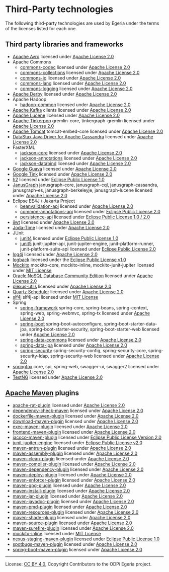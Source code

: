 <!-- SPDX-License-Identifier: CC-BY-4.0 -->
<!-- Copyright Contributors to the ODPi Egeria project. -->

# Third-Party technologies

The following third-party technologies are used by Egeria under the terms of the licenses listed
for each one.

## Third party libraries and frameworks

- [Apache Avro](https://github.com/apache/avro) licensed under [Apache License 2.0](https://github.com/apache/avro/blob/master/LICENSE.txt)
- Apache Commons
    - [commons-codec](https://github.com/apache/commons-codec) licensed under [Apache License 2.0](https://github.com/apache/commons-codec/blob/master/LICENSE.txt)
    - [commons-collections](https://github.com/apache/commons-collections) licensed under [Apache License 2.0](https://github.com/apache/commons-collections/blob/master/LICENSE.txt)
    - [commons-io](https://github.com/apache/commons-io) licensed under [Apache License 2.0](https://github.com/apache/commons-io/blob/master/LICENSE.txt)
    - [commons-lang](https://github.com/apache/commons-lang) licensed under [Apache License 2.0](https://github.com/apache/commons-lang/blob/master/LICENSE.txt)
    - [commons-logging](https://github.com/apache/commons-logging) licensed under [Apache License 2.0](https://github.com/apache/commons-logging/blob/master/LICENSE.txt)
- [Apache Derby](https://github.com/apache/derby) licensed under [Apache License 2.0](https://github.com/apache/derby/blob/trunk/LICENSE)
- Apache Hadoop
    - [hadoop-common](https://github.com/apache/hadoop-common) licensed under [Apache License 2.0](https://search.maven.org/artifact/org.apache.hadoop/hadoop-common/3.2.1/jar)
- [Apache Kafka](https://github.com/apache/kafka) clients licensed under [Apache License 2.0](https://github.com/apache/kafka/blob/trunk/LICENSE)
- [Apache Lucene](https://github.com/apache/lucene-solr) licensed under [Apache License 2.0](https://search.maven.org/artifact/org.apache.lucene/lucene-analyzers-common/8.2.0/jar)
- [Apache Tinkerpop](https://github.com/apache/tinkerpop) gremlin-core, tinkergraph-gremlin licensed under [Apache License 2.0](https://github.com/apache/tinkerpop/blob/master/LICENSE)
- [Apache Tomcat](https://github.com/apache/tomcat) tomcat-embed-core licensed under [Apache License 2.0](https://github.com/apache/tomcat/blob/master/LICENSE)
- [DataStax Java Driver for Apache Cassandra](https://github.com/datastax/java-driver) licensed under [Apache License 2.0](https://github.com/datastax/java-driver/blob/4.x/LICENSE)
- FasterXML
    - [jackson-core](https://github.com/FasterXML/jackson-core) licensed under [Apache License 2.0](https://github.com/FasterXML/jackson-core/blob/master/LICENSE)
    - [jackson-annotations](https://github.com/FasterXML/jackson-annotations) licensed under [Apache License 2.0](https://github.com/FasterXML/jackson-annotations/blob/master/LICENSE)
    - [jackson-databind](https://github.com/FasterXML/jackson-databind) licensed under [Apache License 2.0](https://github.com/FasterXML/jackson-databind/blob/master/LICENSE)
- [Google Guava](https://github.com/google/guava) licensed under [Apache License 2.0](https://github.com/google/guava/blob/master/COPYING)
- [Google Tink](https://github.com/google/tink) licensed under [Apache License 2.0](https://github.com/google/tink/blob/master/LICENSE)
- [h2](https://h2database.com) licensed under [Eclipse Public License 1.0](https://h2database.com/html/license.html)
- [JanusGraph](https://github.com/JanusGraph/janusgraph) janusgraph-core, janusgraph-cql, janusgraph-cassandra, janusgraph-es, janusgraph-berkeleyje, janusgraph-lucene licensed under [Apache License 2.0](https://github.com/JanusGraph/janusgraph/blob/master/LICENSE.txt)  
 - Eclipse EE4J / Jakarta Project
    - [beanvalidation-api](https://github.com/eclipse-ee4j/beanvalidation-api) licensed under [Apache License 2.0](https://github.com/eclipse-ee4j/beanvalidation-api/blob/master/license.txt)
    - [common-annotations-api](https://github.com/eclipse-ee4j/common-annotations-api) licensed under [Eclipse Public License 2.0](https://github.com/eclipse-ee4j/common-annotations-api/blob/master/LICENSE.md)
    - [persistence-api](https://github.com/eclipse-ee4j/jpa-api) licensed under [Eclipse Public License 1.0 / 2.0](https://github.com/eclipse-ee4j/jpa-api/blob/master/LICENSE.md)
- [jjwt](https://github.com/jwtk/jjwt) licensed under [Apache License 2.0](https://github.com/jwtk/jjwt/blob/master/LICENSE)
- [Joda-Time](https://github.com/JodaOrg/joda-time) licensed under [Apache License 2.0](https://github.com/JodaOrg/joda-time/blob/master/LICENSE.txt)
- JUnit
    - [junit4](https://github.com/junit-team/junit4) licensed under [Eclipse Public License 1.0](https://github.com/junit-team/junit4/blob/main/LICENSE-junit.txt)
    - [junit5](https://github.com/junit-team/junit5) junit-jupiter-api, junit-jupiter-engine, junit-platform-runner, junit-platform-suite-api licensed under [Eclipse Public License 2.0](https://github.com/junit-team/junit5/blob/main/LICENSE.md)
- [log4j](https://github.com/apache/log4j) licensed under [Apache License 2.0](https://github.com/apache/log4j/blob/trunk/LICENSE)
- [logback](https://github.com/qos-ch/logback) licensed under the [Eclipse Public License v1.0](https://github.com/qos-ch/logback/blob/master/LICENSE.txt)
- [Mockito](https://github.com/mockito/mockito) mockito-core, mockito-inline, mockito-junit-jupiter licensed under [MIT License](https://github.com/mockito/mockito/blob/release/3.x/LICENSE)
- [Oracle NoSQL Database Community Edition](https://www.oracle.com/database/technologies/nosql-database-server-downloads.html) licensed under [Apache License 2.0](https://www.apache.org/licenses/LICENSE-2.0)
- [plexus-utils](https://github.com/codehaus-plexus/plexus-utils) licensed under [Apache License 2.0](https://search.maven.org/artifact/org.codehaus.plexus/plexus-utils/3.3.0/jar)
- [Quartz Scheduler](https://github.com/quartz-scheduler/quartz) licensed under [Apache License 2.0](https://github.com/quartz-scheduler/quartz/blob/master/docs/license.adoc)
- [slf4j](https://github.com/qos-ch/slf4j) slf4j-api licensed under [MIT License](https://github.com/qos-ch/slf4j/blob/master/LICENSE.txt)
- Spring
    - [spring-framework](https://github.com/spring-projects/spring-framework) spring-core, spring-beans, spring-context, spring-web, spring-webmvc, spring-tx licensed under [Apache License 2.0](https://github.com/spring-projects/spring-framework/blob/master/LICENSE.txt)
    - [spring-boot](https://github.com/spring-projects/spring-boot) spring-boot-autoconfigure, spring-boot-starter-data-jpa, spring-boot-starter-security, spring-boot-starter-web licensed under [Apache License 2.0](https://github.com/spring-projects/spring-boot/blob/master/LICENSE.txt)
    - [spring-data-commons](https://github.com/spring-projects/spring-data-commons) licensed under [Apache License 2.0](https://www.apache.org/licenses/LICENSE-2.0.html)
    - [spring-data-jpa](https://github.com/spring-projects/spring-data-jpa) licensed under [Apache License 2.0](https://www.apache.org/licenses/LICENSE-2.0.html)
    - [spring-security](https://github.com/spring-projects/spring-security) spring-security-config, spring-security-core, spring-security-ldap, spring-security-web licensed under [Apache License 2.0](https://github.com/spring-projects/spring-security/blob/master/LICENSE.txt)
- [springfox](https://github.com/springfox/springfox) core, spi, spring-web, swagger-ui, swagger2 licensed under [Apache License 2.0](https://github.com/springfox/springfox/blob/master/LICENSE)
- [TestNG](https://github.com/cbeust/testng) licensed under [Apache License 2.0](https://github.com/cbeust/testng/blob/master/LICENSE.txt)

## [Apache Maven](https://github.com/apache/maven) plugins

- [apache-rat-plugin](https://github.com/apache/creadur-rat) licensed under [Apache License 2.0](https://github.com/apache/creadur-rat/blob/master/LICENSE)
- [dependency-check-maven](https://github.com/jeremylong/DependencyCheck) licensed under [Apache License 2.0](https://github.com/jeremylong/DependencyCheck/blob/master/LICENSE.txt)
- [dockerfile-maven-plugin](https://github.com/spotify/dockerfile-maven) licensed under [Apache License 2.0](https://github.com/spotify/dockerfile-maven/blob/master/LICENSE)
- [download-maven-plugin](https://github.com/maven-download-plugin/maven-download-plugin) licensed under [Apache License 2.0](https://search.maven.org/artifact/com.googlecode.maven-download-plugin/download-maven-plugin/1.4.2/jar)
- [exec-maven-plugin](https://github.com/mojohaus/exec-maven-plugin) licensed under [Apache License 2.0](https://github.com/mojohaus/exec-maven-plugin)
- [frontend-maven-plugin](https://github.com/eirslett/frontend-maven-plugin) licensed under [Apache License 2.0](https://github.com/eirslett/frontend-maven-plugin/blob/master/LICENSE)
- [jacoco-maven-plugin](https://github.com/jacoco/jacoco) licensed under [Eclipse Public License Version 2.0](https://github.com/jacoco/jacoco/blob/master/LICENSE.md)
- [junit-jupiter-engine](https://github.com/junit-team/junit5) licensed under [Eclipse Public License v2.0](https://github.com/junit-team/junit5/blob/master/LICENSE.md)
- [maven-antrun-plugin](https://github.com/apache/maven-antrun-plugin) licensed under [Apache License 2.0](https://www.apache.org/licenses/LICENSE-2.0)
- [maven-assembly-plugin](https://github.com/apache/maven-assembly-plugin) licensed under [Apache License 2.0](https://www.apache.org/licenses/LICENSE-2.0)
- [maven-clean-plugin](https://github.com/apache/maven-clean-plugin) licensed under [Apache License 2.0](https://search.maven.org/artifact/org.apache.maven.plugins/maven-clean-plugin/3.1.0/maven-plugin)
- [maven-compiler-plugin](https://github.com/apache/maven-compiler-plugin/) licensed under [Apache License 2.0](https://www.apache.org/licenses/LICENSE-2.0)
- [maven-dependency-plugin](https://github.com/apache/maven-dependency-plugin) licensed under [Apache License 2.0](https://www.apache.org/licenses/LICENSE-2.0)
- [maven-deploy-plugin](https://github.com/apache/maven-deploy-plugin) licensed under [Apache License 2.0](https://www.apache.org/licenses/LICENSE-2.0)
- [maven-enforcer-plugin](https://github.com/apache/maven-enforcer) licensed under [Apache License 2.0](https://github.com/apache/maven-enforcer/blob/master/LICENSE)
- [maven-gpg-plugin](https://github.com/apache/maven-gpg-plugin) licensed under [Apache License 2.0](https://www.apache.org/licenses/LICENSE-2.0)
- [maven-install-plugin](https://github.com/apache/maven-install-plugin) licensed under [Apache License 2.0](https://github.com/apache/maven-install-plugin/blob/master/LICENSE)
- [maven-jar-plugin](https://github.com/apache/maven-jar-plugin) licensed under [Apache License 2.0](https://www.apache.org/licenses/LICENSE-2.0)
- [maven-javadoc-plugin](https://github.com/apache/maven-javadoc-plugin) licensed under [Apache License 2.0](https://www.apache.org/licenses/LICENSE-2.0)
- [maven-pmd-plugin](https://github.com/apache/maven-pmd-plugin) licensed under [Apache License 2.0](https://www.apache.org/licenses/LICENSE-2.0)
- [maven-resources-plugin](https://github.com/apache/maven-resources-plugin) licensed under [Apache License 2.0](https://www.apache.org/licenses/LICENSE-2.0)
- [maven-shade-plugin](https://github.com/apache/maven-shade-plugin) licensed under [Apache License 2.0](https://www.apache.org/licenses/LICENSE-2.0)
- [maven-source-plugin](https://github.com/apache/maven-source-plugin) licensed under [Apache License 2.0](https://www.apache.org/licenses/LICENSE-2.0)
- [maven-surefire-plugin](https://github.com/apache/maven-surefire) licensed under [Apache License 2.0](https://www.apache.org/licenses/LICENSE-2.0)
- [mockito-inline](https://github.com/mockito/mockito) licensed under [MIT License](https://github.com/mockito/mockito/blob/release/3.x/LICENSE) 
- [nexus-staging-maven-plugin](https://github.com/sonatype/nexus-maven-plugins/tree/master/staging/maven-plugin) licensed under [Eclipse Public License 1.0](https://mvnrepository.com/artifact/org.sonatype.plugins/nexus-staging-maven-plugin)
- [spotbugs-maven-plugin](https://github.com/spotbugs/spotbugs-maven-plugin) licensed under [Apache License 2.0](https://github.com/spotbugs/spotbugs-maven-plugin/blob/spotbugs/LICENSE)
- [spring-boot-maven-plugin](https://github.com/spring-projects/spring-boot/tree/master/spring-boot-project/spring-boot-tools/spring-boot-maven-plugin) licensed under [Apache License 2.0](https://github.com/spring-projects/spring-boot/blob/master/LICENSE.txt)

----
License: [CC BY 4.0](https://creativecommons.org/licenses/by/4.0/),
Copyright Contributors to the ODPi Egeria project.
